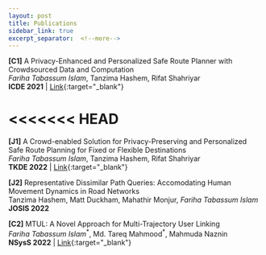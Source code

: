 ```yaml
---
layout: post
title: Publications
sidebar_link: true
excerpt_separator:  <!--more-->
---
```

**[C1]** A Privacy-Enhanced and Personalized Safe Route Planner with Crowdsourced Data and Computation
<br/>*Fariha Tabassum Islam*, Tanzima Hashem, Rifat Shahriyar
<br/> **ICDE 2021** | [Link](http://rifatshahriyar.github.io/files/ICDE1.pdf){:target="_blank"} 

<<<<<<< HEAD
=======
**[J1]** A Crowd-enabled Solution for Privacy-Preserving and Personalized Safe Route Planning for Fixed or Flexible Destinations
<br/> *Fariha Tabassum Islam*, Tanzima Hashem, Rifat Shahriyar
<br/> **TKDE 2022** | [Link](https://arxiv.org/abs/2112.13760){:target="_blank"}

**[J2]** Representative Dissimilar Path Queries: Accomodating Human Movement Dynamics in Road Networks
<br/> Tanzima Hashem, Matt Duckham, Mahathir Monjur, *Fariha Tabassum Islam*
<br/> **JOSIS 2022**

**[C2]** MTUL: A Novel Approach for Multi-Trajectory User Linking
<br/> *Fariha Tabassum Islam*<sup>\*</sup>, Md. Tareq Mahmood<sup>\*</sup>, Mahmuda Naznin
<br/> **NSysS 2022** | [Link](https://dl.acm.org/doi/abs/10.1145/3569551.3569554){:target="_blank"}

<!-- **A Privacy-Enhanced and Personalized Safe Route Planner with Crowdsourced Data and Computation**
<br/>*Fariha Tabassum Islam*, Tanzima Hashem, Rifat Shahriyar
<br/>**ICDE 2021** | DOI 10.1109/ICDE51399.2021.00027 | [Link](http://rifatshahriyar.github.io/files/ICDE1.pdf){:target="_blank"} 

>>>>>>> 7f664bd2190b57ad5c01b2e04f0e2d161091cc5f
**A Crowd-enabled Solution for Privacy-Preserving and Personalized Safe Route Planning for Fixed or Flexible Destinations**
<br/>*Fariha Tabassum Islam*, Tanzima Hashem, Rifat Shahriyar
<br/>**TKDE 2022** | [Link](https://arxiv.org/abs/2112.13760){:target="_blank"}

**Representative Dissimilar Path Queries: Accomodating Human Movement Dynamics in Road Networks**
<br/>Tanzima Hashem, Matt Duckham, Mahathir Monjur, *Fariha Tabassum Islam*
<br/>**JOSIS 2022**

**MTUL: A Novel Approach for Multi-Trajectory User Linking**
<br/>*Fariha Tabassum Islam*<sup>\*</sup>, Md. Tareq Mahmood<sup>\*</sup>, Mahmuda Naznin
<br/>**NSysS 2022** | DOI 10.1145/3569551.3569554 | [Link](https://dl.acm.org/doi/abs/10.1145/3569551.3569554){:target="_blank"} -->